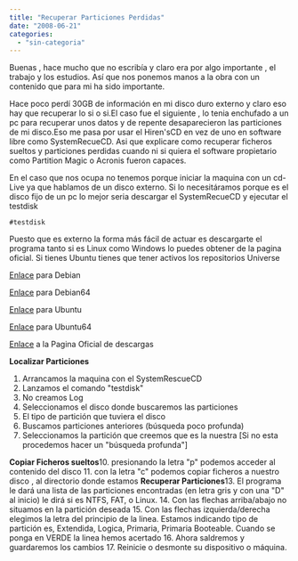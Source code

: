 ```yaml
---
title: "Recuperar Particiones Perdidas"
date: "2008-06-21"
categories: 
  - "sin-categoria"
---
```


Buenas , hace mucho que no escribía y claro era por algo importante , el trabajo y los estudios. Así que nos ponemos manos a la obra con un contenido que para mi ha sido importante.

Hace poco perdí 30GB de información en mi disco duro externo y claro eso hay que recuperar lo si o si.El caso fue el siguiente , lo tenia enchufado a un pc para recuperar unos datos y de repente desaparecieron las particiones de mi disco.Eso me pasa por usar el Hiren'sCD en vez de uno en software libre como SystemRecueCD. Asi que explicare como recuperar ficheros sueltos y particiones perdidas cuando ni si quiera el software propietario como Partition Magic o Acronis fueron capaces.

En el caso que nos ocupa no tenemos porque iniciar la maquina con un cd-Live ya que hablamos de un disco externo. Si lo necesitáramos porque es el disco fijo de un pc lo mejor seria descargar el SystemRecueCD y ejecutar el testdisk

`#testdisk`

Puesto que es externo la forma más fácil de actuar es descargarte el programa tanto si es Linux como Windows lo puedes obtener de la pagina oficial. Si tienes Ubuntu tienes que tener activos los repositorios Universe

[Enlace](https://ftp.cz.debian.org/debian/pool/main/t/testdisk/testdisk_6.5-1_386.deb) para Debian

[Enlace](https://ftp.cz.debian.org/debian/pool/main/t/testdisk/testdisk_6.5-1_amd64.deb) para Debian64

[Enlace](https://ubuntu-hr.org/ubuntu/pool/universe/t/testdisk/testdisk_6.8-1_i386.deb) para Ubuntu

[Enlace](https://ubuntu-hr.org/ubuntu/pool/universe/t/testdisk/testdisk_6.8-1_amd64.deb) para Ubuntu64

[Enlace](https://www.cgsecurity.org/wiki/TestDisk_Descargar) a la Pagina Oficial de descargas

**Localizar Particiones**

1. Arrancamos la maquina con el SystemRescueCD
2. Lanzamos el comando "testdisk"
3. No creamos Log
4. Seleccionamos el disco donde buscaremos las particiones
5. El tipo de partición que tuviera el disco
6. Buscamos particiones anteriores (búsqueda poco profunda)
7. Seleccionamos la partición que creemos que es la nuestra
\[Si no esta procedemos hacer un "búsqueda profunda"\]

**Copiar Ficheros sueltos**10. presionando la letra "p" podemos acceder al contenido del disco
11. con la letra "c" podemos copiar ficheros a nuestro disco , al directorio donde estamos
**Recuperar Particiones**13. El programa le dará una lista de las particiones encontradas (en letra gris y con una "D" al inicio) le dirá si es NTFS, FAT, o Linux.
14. Con las flechas arriba/abajo no situamos en la partición deseada
15. Con las flechas izquierda/derecha elegimos la letra del principio de la linea. Estamos indicando tipo de partición es, Extendida, Logica, Primaria, Primaria Booteable. Cuando se ponga en VERDE la linea hemos acertado
16. Ahora saldremos y guardaremos los cambios
17. Reinicie o desmonte su dispositivo o máquina.
